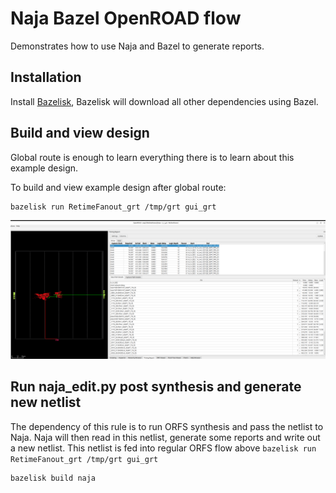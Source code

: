 <!--
SPDX-License-Identifier: MIT
-->
# Naja Bazel OpenROAD flow

Demonstrates how to use Naja and Bazel to generate reports.

## Installation

Install [Bazelisk](https://bazel.build/install/bazelisk), Bazelisk will download all other dependencies using Bazel.

## Build and view design

Global route is enough to learn everything there is to learn about this example design.

To build and view example design after global route:

    bazelisk run RetimeFanout_grt /tmp/grt gui_grt

![View design](view-design.png)

## Run naja_edit.py post synthesis and generate new netlist

The dependency of this rule is to run ORFS synthesis and pass the netlist to Naja. Naja will then read in this netlist, generate some reports and write out a new netlist. This netlist is fed into regular ORFS flow above `bazelisk run RetimeFanout_grt /tmp/grt gui_grt`

    bazelisk build naja
